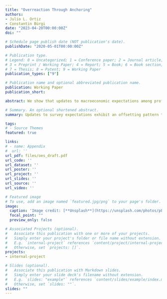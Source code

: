 ```yaml
---
title: "Overreaction Through Anchoring"
authors:
- Julio L. Ortiz
- Constantin Bürgi
date: "2023-04-20T00:00:00Z"
doi: ""

# Schedule page publish date (NOT publication's date).
publishDate: "2020-05-01T00:00:00Z"

# Publication type.
# Legend: 0 = Uncategorized; 1 = Conference paper; 2 = Journal article;
# 3 = Preprint / Working Paper; 4 = Report; 5 = Book; 6 = Book section;
# 7 = Thesis; 8 = Patent; 9 = Working Paper
publication_types: ["9"]

# Publication name and optional abbreviated publication name.
publication: Working Paper
publication_short: 

abstract: We show that updates to macroeconomic expectations among professional forecasters exhibit an offsetting pattern where increases in current-quarter predictions lead to systematic decreases in three quarter ahead predictions. We then review evidence of individual overreaction at the quarterly frequency and document a lack of overreaction at the annual frequency. We explain these facts with a model of annual anchoring in which quarterly predictions must be consistent with annual predictions. We estimate our model to fit survey expectations and show that it provides a unified explanation for our empirical facts. Furthermore, our model yields frequency-specific estimates of information frictions which imply a larger role for inattention at the annual frequency.

# Summary. An optional shortened abstract.
summary: Updates to survey expectations exhibit an offsetting pattern that are incompatible with standard theories of belief formation. We rationalize this in a model featuring annual inattention and a quarterly-to-annual consistency constraint. Our model offers a new explanation for observed overreactions in expectations. 

tags:
# - Source Themes
featured: true

links:
# - name: Appendix
#  url: ''
url_pdf: files/oes_draft.pdf
url_code: ''
url_dataset: ''
url_poster: ''
url_project: ''
url_slides: ''
url_source: ''
url_video: ''

# Featured image
# To use, add an image named `featured.jpg/png` to your page's folder. 
image:
  caption: 'Image credit: [**Unsplash**](https://unsplash.com/photos/pLCdAaMFLTE)'
  focal_point: ""
  preview_only: false

# Associated Projects (optional).
#   Associate this publication with one or more of your projects.
#   Simply enter your project's folder or file name without extension.
#   E.g. `internal-project` references `content/project/internal-project/index.md`.
#   Otherwise, set `projects: []`.
projects:
- internal-project

# Slides (optional).
#   Associate this publication with Markdown slides.
#   Simply enter your slide deck's filename without extension.
#   E.g. `slides: "example"` references `content/slides/example/index.md`.
#   Otherwise, set `slides: ""`.
slides: ""
---
```

